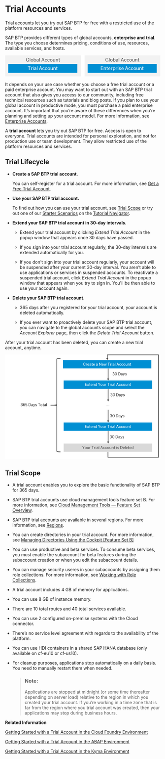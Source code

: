 <!-- loio046f127f2a614438b616ccfc575fdb16 -->

# Trial Accounts

Trial accounts let you try out SAP BTP for free with a restricted use of the platform resources and services.

 SAP BTP provides different types of global accounts, **enterprise and** **trial**. The type you choose determines pricing, conditions of use, resources, available services, and hosts.

![Types of Global Accounts: Trial and Enterprise](images/Types_of_Global_Account_0b86365.png)

It depends on your use case whether you choose a free trial account or a paid enterprise account. You may want to start out with an SAP BTP trial account that also gives you access to our community, including free technical resources such as tutorials and blog posts. If you plan to use your global account in productive mode, you must purchase a paid enterprise account. It’s important that you’re aware of these differences when you’re planning and setting up your account model. For more information, see [Enterprise Accounts](Enterprise_Accounts_171511c.md).

A **trial account** lets you try out SAP BTP for free. Access is open to everyone. Trial accounts are intended for personal exploration, and not for production use or team development. They allow restricted use of the platform resources and services.



<a name="loio046f127f2a614438b616ccfc575fdb16__section_trial-lifecycle"/>

## Trial Lifecycle

-   **Create a SAP BTP trial account.**

    You can self-register for a trial account. For more information, see [Get a Free Trial Account](../20-getting-started/Getting_a_Global_Account_d61c281.md#loio42e7e54590424e65969fced1acd47694).

-   **Use your SAP BTP trial account.**

    To find out how you can use your trial account, see [Trial Scope](Trial_Accounts_046f127.md#loio046f127f2a614438b616ccfc575fdb16__section_trial-scope) or try out one of our [Starter Scenarios](https://developers.sap.com/tutorial-navigator.html?tag=tutorial:topic/cp-starter-scenario) on the [Tutorial Navigator](https://developers.sap.com/tutorial-navigator.html?tag=products:technology-platform/sap-business-technology-platform).

-   **Extend your SAP BTP trial account in 30-day intervals.**
    -   Extend your trial account by clicking *Extend Trial Account* in the popup window that appears once 30 days have passed.

    -   If you sign into your trial account regularly, the 30-day intervals are extended automatically for you.

    -   If you don't sign into your trial account regularly, your account will be suspended after your current 30-day interval. You aren’t able to use applications or services in suspended accounts. To reactivate a suspended trial account, click *Extend Trial Account* in the popup window that appears when you try to sign in. You'll be then able to use your account again.


-   **Delete your SAP BTP trial account.**

    -   365 days after you registered for your trial account, your account is deleted automatically.

    -   If you ever want to proactively delete your SAP BTP trial account, you can navigate to the global accounts scope and select the *Account Explorer* page, then click the *Delete Trial Account* button.



After your trial account has been deleted, you can create a new trial account, anytime.

 ![](images/ExtendTrial_987e111.png) 



<a name="loio046f127f2a614438b616ccfc575fdb16__section_trial-scope"/>

## Trial Scope

-   A trial account enables you to explore the basic functionality of SAP BTP for 365 days.

-   SAP BTP trial accounts use cloud management tools feature set B. For more information, see [Cloud Management Tools — Feature Set Overview](Cloud_Management_Tools_—_Feature_Set_Overview_caf4e4e.md).

-   SAP BTP trial accounts are available in several regions. For more information, see [Regions](Regions_350356d.md#loio350356d1dc314d3199dca15bd2ab9b0e).

-   You can create directories in your trial account. For more information, see [Managing Directories Using the Cockpit \[Feature Set B\]](../50-administration-and-ops/Managing_Directories_Using_the_Cockpit_Feature_Set_B_f495ac1.md)

-   You can use productive and beta services. To consume beta services, you must enable the subaccount for beta features during the subaccount creation or when you edit the subaccount details.

-   You can manage security useres in your subaccounts by assigning them role collections. For more information, see [Working with Role Collections](../50-administration-and-ops/Working_with_Role_Collections_393ea0b.md).

-   A trial account includes 4 GB of memory for applications.

-   You can use 8 GB of instance memory.

-   There are 10 total routes and 40 total services available.

-   You can use 2 configured on-premise systems with the Cloud connector.

-   There’s no service level agreement with regards to the availability of the platform.

-   You can use HDI containers in a shared SAP HANA database \(only available on cf-eu10 or cf-us10\).

-   For cleanup purposes, applications stop automatically on a daily basis. You need to manually restart them when needed.

    > ### Note:  
    > Applications are stopped at midnight \(or some time thereafter depending on server load\) relative to the region in which you created your trial account. If you’re working in a time zone that is far from the region where you trial account was created, then your applications may stop during business hours.


**Related Information**  


[Getting Started with a Trial Account in the Cloud Foundry Environment](../20-getting-started/Getting_Started_with_a_Trial_Account_in_the_Cloud_Foundry_Environment_e50ab7b.md "Quickly get started with a trial account.")

[Getting Started with a Trial Account in the ABAP Environment](../20-getting-started/Getting_Started_with_a_Trial_Account_in_the_ABAP_Environment_720c423.md "Quickly get started with a trial account.")

[Getting Started with a Trial Account in the Kyma Environment](../20-getting-started/Getting_Started_with_a_Trial_Account_in_the_Kyma_Environment_ccb83c7.md "Quickly get started with a trial account in the Kyma environment.")


